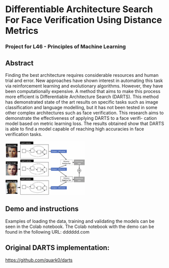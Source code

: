 # Differentiable Architecture Search For Face Verification Using Distance Metrics
### Project for L46 - Principles of Machine Learning


## Abstract
Finding the best architecture requires considerable resources and human trial and error. New approaches have shown interest in automating this task via reinforcement learning and evolutionary algorithms. However, they have been computationally expensive. A method that aims to make this process more efficient is Differentiable Architecture Search (DARTS). This method has demonstrated state of the art results on specific tasks such as image classification and language modelling, but it has not been tested in some other complex architectures such as face verification. This research aims to demonstrate the effectiveness of applying DARTS to a face verifi- cation model based on metric learning loss. The results obtained show that DARTS is able to find a model capable of reaching high accuracies in face verification tasks.

<img width="50%" src="./img/model-diagram.png" />

## Demo and instructions
Examples of loading the data, training and validating the models can be seen in the Colab notebook. The Colab notebook with the demo can be found in the following URL: dddddd.com

## Original DARTS implementation: 
https://github.com/quark0/darts